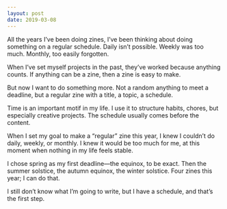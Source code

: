 ```yaml
---
layout: post
date: 2019-03-08
---
```


All the years I’ve been doing zines, I’ve been thinking about doing something on a regular schedule. Daily isn’t possible. Weekly was too much. Monthly, too easily forgotten. 

When I’ve set myself projects in the past, they’ve worked because anything counts. If anything can be a zine, then a zine is easy to make. 

But now I want to do something more. Not a random anything to meet a deadline, but a regular zine with a title, a topic, a schedule. 

Time is an important motif in my life. I use it to structure habits, chores, but especially creative projects. The schedule usually comes before the content. 

When I set my goal to make a “regular” zine this year, I knew I couldn’t do daily, weekly, or monthly. I knew it would be too much for me, at this moment when nothing in my life feels stable. 

I chose spring as my first deadline—the equinox, to be exact. Then the summer solstice, the autumn equinox, the winter solstice. Four zines this year; I can do that. 

I still don’t know what I’m going to write, but I have a schedule, and that’s the first step. 
